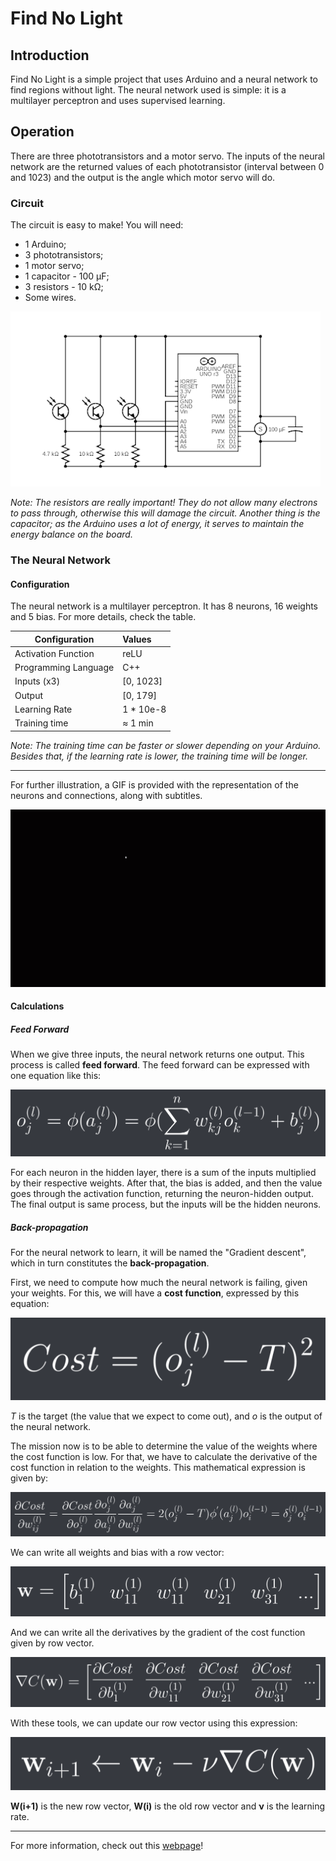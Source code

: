 # Find No Light

## Introduction

Find No Light is a simple project that uses Arduino and a neural network to find regions without light. The neural network used is simple: it is a multilayer perceptron and uses supervised learning.

## Operation

There are three phototransistors and a motor servo. The inputs of the neural network are the returned values of each phototransistor (interval between 0 and 1023) and the output is the angle which motor servo will do.

### Circuit

The circuit is easy to make! You will need:
 - 1 Arduino;
 - 3 phototransistors;
 - 1 motor servo;
 - 1 capacitor - 100 μF;
 - 3 resistors - 10 kΩ;
 - Some wires.

![circuit](https://github.com/AndrePinheiroPT/FindNoLight/blob/main/img/circuit.png)

*Note: The resistors are really important! They do not allow many electrons to pass through, otherwise this will damage the circuit. Another thing is the capacitor; as the Arduino uses a lot of energy, it serves to maintain the energy balance on the board.*

### The Neural Network 

#### Configuration
The neural network is a multilayer perceptron. It has 8 neurons, 16 weights and 5 bias. For more details, check the table.

| Configuration            | Values        | 
| ------------------------ |:------------- | 
| Activation Function      | reLU          |
| Programming Language     | C++           |
| Inputs (x3)              | [0, 1023]     |
| Output                   | [0, 179]      |
| Learning Rate            | 1 * 10e-8     |
| Training time            | ≈ 1 min       |

*Note: The training time can be faster or slower depending on your Arduino. Besides that, if the learning rate is lower, the training time will be longer.*

***

For further illustration, a GIF is provided with the representation of the neurons and connections, along with subtitles.

![neural_map](https://github.com/AndrePinheiroPT/FindNoLight/blob/main/img/neural_network.gif)

#### Calculations

##### Feed Forward

When we give three inputs, the neural network returns one output. This process is called __feed forward__. The feed forward can be expressed with one equation like this:

![feed_forward](https://github.com/AndrePinheiroPT/FindNoLight/blob/main/img/formula1.png)

For each neuron in the hidden layer, there is a sum of the inputs multiplied by their respective weights. After that, the bias is added, and then the value goes through the activation function, returning the neuron-hidden output. The final output is same process, but the inputs will be the hidden neurons.

##### Back-propagation

For the neural network to learn, it will be named the "Gradient descent", which in turn constitutes the __back-propagation__.

First, we need to compute how much the neural network is failing, given your weights. For this, we will have a __cost function__, expressed by this equation:

![cost_function](https://github.com/AndrePinheiroPT/FindNoLight/blob/main/img/formula2.png)

*T* is the target (the value that we expect to come out), and *o* is the output of the neural network.

The mission now is to be able to determine the value of the weights where the cost function is low. For that, we have to calculate the derivative of the cost function in relation to the weights. This mathematical expression is given by:

![dCost_dwij](https://github.com/AndrePinheiroPT/FindNoLight/blob/main/img/formula3.png)

We can write all weights and bias with a row vector:

![w_row_vector](https://github.com/AndrePinheiroPT/FindNoLight/blob/main/img/formula5.png)

And we can write all the derivatives by the gradient of the cost function given by row vector.

![gradient_of_cost](https://github.com/AndrePinheiroPT/FindNoLight/blob/main/img/formula6.png)

With these tools, we can update our row vector using this expression:

![new_row_vector](https://github.com/AndrePinheiroPT/FindNoLight/blob/main/img/formula4.png)

__W(i+1)__ is the new row vector, __W(i)__ is the old row vector and __ν__ is the learning rate. 

***

For more information, check out this [webpage](https://en.wikipedia.org/wiki/Artificial_neural_network)!













